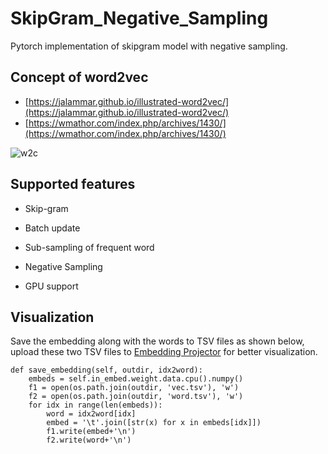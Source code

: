 # SkipGram_Negative_Sampling

Pytorch implementation of skipgram model with negative sampling.

## Concept of word2vec

- [https://jalammar.github.io/illustrated-word2vec/](https://jalammar.github.io/illustrated-word2vec/)
- [https://wmathor.com/index.php/archives/1430/](https://wmathor.com/index.php/archives/1430/)

![w2c](../images/w2c.png)

## Supported features

* Skip-gram

* Batch update

* Sub-sampling of frequent word

* Negative Sampling

* GPU support

## Visualization

Save the embedding along with the words to TSV files as shown below, upload these two TSV files to [Embedding Projector](https://projector.tensorflow.org/) for better visualization.

```
def save_embedding(self, outdir, idx2word):
    embeds = self.in_embed.weight.data.cpu().numpy()        
    f1 = open(os.path.join(outdir, 'vec.tsv'), 'w')
    f2 = open(os.path.join(outdir, 'word.tsv'), 'w')        
    for idx in range(len(embeds)):
        word = idx2word[idx]
        embed = '\t'.join([str(x) for x in embeds[idx]])
        f1.write(embed+'\n')
        f2.write(word+'\n')
```
